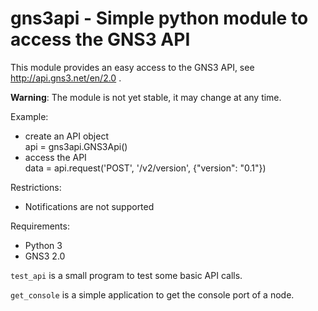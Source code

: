 # gns3api - Simple python module to access the GNS3 API

This module provides an easy access to the GNS3 API, see http://api.gns3.net/en/2.0 .

**Warning**: The module is not yet stable, it may change at any time.

Example:
- create an API object  
  api = gns3api.GNS3Api()
- access the API  
  data = api.request('POST', '/v2/version', {"version": "0.1"})

Restrictions:
- Notifications are not supported

Requirements:
- Python 3
- GNS3 2.0

`test_api` is a small program to test some basic API calls.

`get_console` is a simple application to get the console port of a node.
